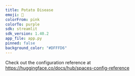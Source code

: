 ```yaml
---
title: Potato Disease
emoji: 🐨
colorFrom: pink
colorTo: purple
sdk: streamlit
sdk_version: 1.40.2
app_file: app.py
pinned: false
background_color: "#DFFFD6"
---
```


Check out the configuration reference at https://huggingface.co/docs/hub/spaces-config-reference